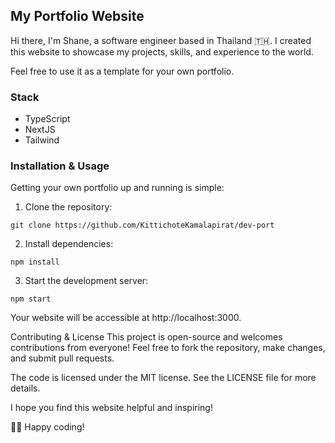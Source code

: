 ## My Portfolio Website

Hi there, I'm Shane, a software engineer based in Thailand 🇹🇭. I created this website to showcase my projects, skills, and experience to the world.

Feel free to use it as a template for your own portfolio.

### Stack

- TypeScript
- NextJS
- Tailwind

### Installation & Usage

Getting your own portfolio up and running is simple:

1. Clone the repository:

```
git clone https://github.com/KittichoteKamalapirat/dev-port
```

2. Install dependencies:

```
npm install
```

3. Start the development server:

```
npm start
```

Your website will be accessible at http://localhost:3000.

Contributing & License
This project is open-source and welcomes contributions from everyone! Feel free to fork the repository, make changes, and submit pull requests.

The code is licensed under the MIT license. See the LICENSE file for more details.

I hope you find this website helpful and inspiring!

👨‍💻 Happy coding!
